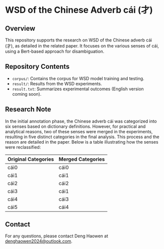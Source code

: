 # WSD of the Chinese Adverb cái (才)

## Overview
This repository supports the research on WSD of the Chinese adverb cái (才), as detailed in the related paper. It focuses on the various senses of cái, using a Bert-based approach for disambiguation.

## Repository Contents
- `corpus/`: Contains the corpus for WSD model training and testing.
- `result/`: Results from the WSD experiments.
- `result.txt`: Summarizes experimental outcomes (English version coming soon).

## Research Note
In the initial annotation phase, the Chinese adverb cái was categorized into six senses based on dictionary definitions. However, for practical and analytical reasons, two of these senses were merged in the experiments, resulting in five distinct categories in the final analysis. This process and the reason are detailed in the paper. Below is a table illustrating how the senses were reclassified:

| Original Categories | Merged Categories |
|---------------------|-------------------|
| cái0                | cái0              |
| cái1                | cái1              |
| cái2                | cái2              |
| cái3                | cái1              |
| cái4                | cái3              |
| cái5                | cái4              |

## Contact
For any questions, please contact Deng Haowen at denghaowen2024@outlook.com.
